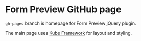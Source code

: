 # Form Preview GitHub page

`gh-pages` branch is homepage for Form Preview jQuery plugin.

The main page uses [Kube Framework](http://imperavi.com/kube/) for layout and styling.